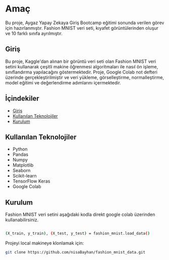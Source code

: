 # Amaç
Bu proje, Aygaz Yapay Zekaya Giriş Bootcamp eğitimi sonunda verilen görev için hazırlanmıştır. Fashion MNIST veri seti, kıyafet görüntülerinden oluşur ve 10 farklı sınıfa ayrılmıştır.

## Giriş

Bu proje, Kaggle'dan alınan bir görüntü veri seti olan Fashion MNIST veri setini kullanarak çeşitli makine öğrenmesi algoritmaları ile nasıl ön işleme, sınıflandırma yapılacağını göstermektedir. Proje, Google Colab not defteri üzerinde gerçekleştirilmiştir ve veri yükleme, görselleştirme, normalleştirme, model eğitimi ve değerlendirme adımlarını içermektedir.

## İçindekiler

- [Giriş](#giriş)
- [Kullanılan Teknolojiler](#kullanılan-teknolojiler)
- [Kurulum](#kurulum)

## Kullanılan Teknolojiler

- Python
- Pandas
- Numpy
- Matplotlib
- Seaborn
- Scikit-learn
- TensorFlow Keras
- Google Colab

## Kurulum
Fashion MNIST veri setini aşağıdaki kodla direkt google colab üzerinden kullanabilirsiniz.
```bash

(X_train, y_train), (X_test, y_test) = fashion_mnist.load_data()
```
Projeyi local makineye klonlamak için:
```bash
git clone https://github.com/nisaBayhan/fashion_mnist_data.git 
```
